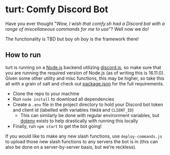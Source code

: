 # turt: Comfy Discord Bot

Have you ever thought "*Wow, I wish that comfy.sh had a Discord bot with a range of miscellaneous commands for me to use*"? Well now we do!

The functionality is TBD but boy oh boy is the framework there!

## How to run

turt is running on a [Node.js](https://nodejs.org/) backend utilizing [discord.js](https://discord.js.org/), so make sure that you are running the required version of Node.js (as of writing this is 16.11.0). Given some other utility and misc functions, this may be higher, so take this all with a grain of salt and check out [package.json](package.json) for the full requirements.

- Clone the repo to your machine
- Run `node install` to download all dependencies
- Create a `.env` file in the project directory to hold your Discord bot token and client id (labelled with variables `TOKEN` and `CLIENT_ID`)
  - This can similarly be done with regular environment variables, but [dotenv](https://www.npmjs.com/package/dotenv) exists to help drastically with running this locally
- Finally, run `npm start` to get the bot going!

If you would like to make any new slash functions, use `deploy-commands.js` to upload those new slash functions to any servers the bot is in (this can also be done on a server-by-server basis, but we're reckless).
